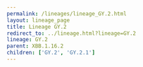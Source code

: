 ```yaml
---
permalink: /lineages/lineage_GY.2.html
layout: lineage_page
title: Lineage GY.2
redirect_to: ../lineage.html?lineage=GY.2
lineage: GY.2
parent: XBB.1.16.2
children: ['GY.2', 'GY.2.1']
---
```

